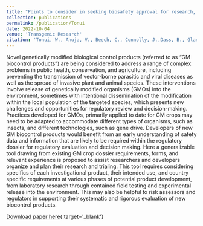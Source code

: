 ```yaml
---
title: "Points to consider in seeking biosafety approval for research, testing, and environmental release of experimental genetically modified biocontrol products during research and development"
collection: publications
permalink: /publication/Tonui
date: 2022-10-04
venue: 'Transgenic Research'
citation: 'Tonui, W., Ahuja, V., Beech, C., Connolly, J.,Dass, B., Glandorf, D., James, J., Muchiri, J., Mugoya, C., Okoree, E., Quemada, H., Romeis, J. 2022. Points to consider in seeking biosafety approval for research, testing, and environmental release of experimental genetically modified biocontrol products during research and development. Transgenic Research https://doi.org/10.1007/s11248-022-00311-z'
---
```


Novel genetically modified biological control products (referred to as “GM biocontrol products”) are being considered to address a range of complex problems in public health, conservation, and agriculture, including preventing the transmission of vector-borne parasitic and viral diseases as well as the spread of invasive plant and animal species. These interventions involve release of genetically modified organisms (GMOs) into the environment, sometimes with intentional dissemination of the modification within the local population of the targeted species, which presents new challenges and opportunities for regulatory review and decision-making. Practices developed for GMOs, primarily applied to date for GM crops may need to be adapted to accommodate different types of organisms, such as insects, and different technologies, such as gene drive. Developers of new GM biocontrol products would benefit from an early understanding of safety data and information that are likely to be required within the regulatory dossier for regulatory evaluation and decision making. Here a generalizable tool drawing from existing GM crop dossier requirements, forms, and relevant experience is proposed to assist researchers and developers organize and plan their research and trialing. This tool requires considering specifics of each investigational product, their intended use, and country specific requirements at various phases of potential product development, from laboratory research through contained field testing and experimental release into the environment. This may also be helpful to risk assessors and regulators in supporting their systematic and rigorous evaluation of new biocontrol products.

[Download paper here](http://hdquemada.github.io/files/tonuiPaper.pdf){:target='_blank'}